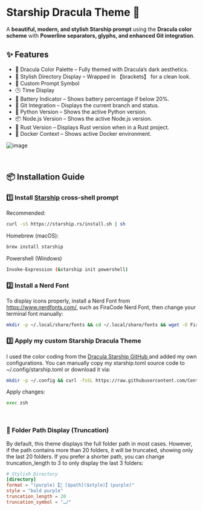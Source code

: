 # Starship Dracula Theme 🚀

A **beautiful, modern, and stylish Starship prompt** using the **Dracula color scheme** with **Powerline separators, glyphs, and enhanced Git integration**.

## ✨ Features
- 🎨 Dracula Color Palette – Fully themed with Dracula’s dark aesthetics.
- 📂 Stylish Directory Display – Wrapped in 【brackets】 for a clean look.
- 🚀 Custom Prompt Symbol
- 🕒 Time Display
- 🔋 Battery Indicator – Shows battery percentage if below 20%.
- 🌱 Git Integration – Displays the current branch and status.
- 🐍 Python Version – Shows the active Python version.
- 📦 Node.js Version – Shows the active Node.js version.
- 🦀 Rust Version – Displays Rust version when in a Rust project.
- 🐳 Docker Context – Shows active Docker environment.

![image](https://github.com/user-attachments/assets/69d720e3-d60c-45a7-9b91-b6f1a017248b)

<br>

## 📦 Installation Guide

### **1️⃣ Install [Starship](https://starship.rs/) cross-shell prompt**
Recommended:
```bash
curl -sS https://starship.rs/install.sh | sh
```
Homebrew (macOS):
```bash
brew install starship
```
Powershell (Windows)
```bash
Invoke-Expression (&starship init powershell)
```

### **2️⃣ Install a Nerd Font**
To display icons properly, install a Nerd Font from https://www.nerdfonts.com/, such as FiraCode Nerd Font, then change your terminal font manually:
```bash
mkdir -p ~/.local/share/fonts && cd ~/.local/share/fonts && wget -O FiraCode.zip https://github.com/ryanoasis/nerd-fonts/releases/latest/download/FiraCode.zip && unzip -o FiraCode.zip -d FiraCode && rm FiraCode.zip && fc-cache -fv
```

### **3️⃣ Apply my custom Starship Dracula Theme**
I used the color coding from the [Dracula Starship GitHub
](https://github.com/dracula/starship/blob/9f2c60b5e6de26e340d8d91ba6c4a725e56d6992/starship.toml) and added my own configurations. You can manually copy my starship.toml source code to ~/.config/starship.toml or download it via:
```bash
mkdir -p ~/.config && curl -fsSL https://raw.githubusercontent.com/Century300/custom-starship-dracula-theme/main/starship.toml -o ~/.config/starship.toml
```

Apply changes:
```bash
exec zsh
```
<br>

### 📂 Folder Path Display (Truncation)
By default, this theme displays the full folder path in most cases.
However, if the path contains more than 20 folders, it will be truncated, showing only the last 20 folders.
If you prefer a shorter path, you can change truncation_length to 3 to only display the last 3 folders:
```toml
# Stylish Directory
[directory]
format = "(purple)【📂 [$path]($style)】(purple)"
style = "bold purple"
truncation_length = 20
truncation_symbol = "…/"
```





